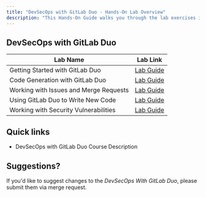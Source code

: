 ```yaml
---
title: "DevSecOps with GitLab Duo - Hands-On Lab Overview"
description: "This Hands-On Guide walks you through the lab exercises in the DevSecOps with GitLab Duo course."
---
```


## DevSecOps with GitLab Duo

| Lab Name | Lab Link |
|-----------|------------|
| Getting Started with GitLab Duo | [Lab Guide](/handbook/customer-success/professional-services-engineering/education-services/devsecopswithduolab1) |
| Code Generation with GitLab Duo | [Lab Guide](/handbook/customer-success/professional-services-engineering/education-services/devsecopswithduolab2) |
| Working with Issues and Merge Requests | [Lab Guide](/handbook/customer-success/professional-services-engineering/education-services/devsecopswithduolab3) |
| Using GitLab Duo to Write New Code | [Lab Guide](/handbook/customer-success/professional-services-engineering/education-services/devsecopswithduolab4) |
| Working with Security Vulnerabilities | [Lab Guide](/handbook/customer-success/professional-services-engineering/education-services/devsecopswithduolab5) |

## Quick links

* DevSecOps with GitLab Duo Course Description

## Suggestions?

If you'd like to suggest changes to the *DevSecOps With GitLab Duo*, please submit them via merge request.
